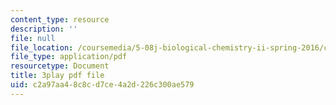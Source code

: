 ```yaml
---
content_type: resource
description: ''
file: null
file_location: /coursemedia/5-08j-biological-chemistry-ii-spring-2016/c2a97aa48c8cd7ce4a2d226c300ae579_RBH2RVDrJYI.pdf
file_type: application/pdf
resourcetype: Document
title: 3play pdf file
uid: c2a97aa4-8c8c-d7ce-4a2d-226c300ae579
---
```


